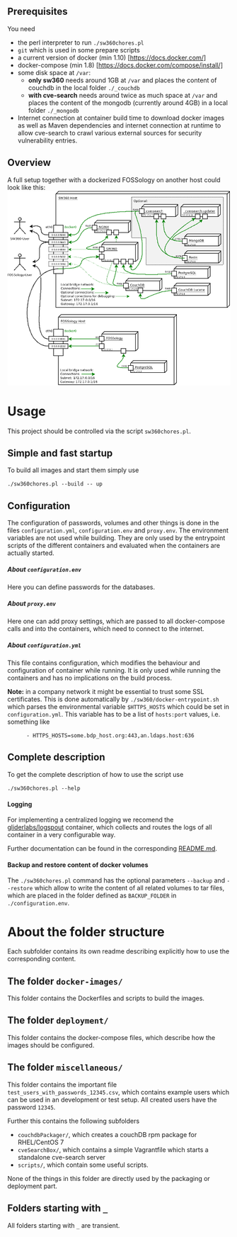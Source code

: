 ## Prerequisites
You need
- the perl interpreter to run `./sw360chores.pl`
- `git` which is used in some prepare scripts 
- a current version of docker (min 1.10) [https://docs.docker.com/]
- docker-compose (min 1.8) [https://docs.docker.com/compose/install/]
- some disk space at `/var`:
  - **only sw360** needs around 1GB at `/var` and places the content of couchdb in
  the local folder `./_couchdb`
  - **with cve-search** needs around twice as much space at `/var` and places the
  content of the mongodb (currently around 4GB) in a local folder `./_mongodb`
- Internet connection at container build time to download docker images as well
  as Maven dependencies and internet connection at runtime to allow cve-search to
  crawl various external sources for security vulnerability entries.

## Overview
A full setup together with a dockerized FOSSology on another host could look
like this:
![Overview of the topology](./.documentation/sw360container-setup.png)

# Usage

This project should be controlled via the script `sw360chores.pl`.
## Simple and fast startup
To build all images and start them simply use
```
./sw360chores.pl --build -- up
```

## Configuration

The configuration of passwords, volumes and other things is done in the files
`configuration.yml`, `configuration.env` and `proxy.env`. The environment
variables are not used while building. They are only used by the entrypoint
scripts of the different containers and evaluated when the containers are
actually started.

##### About `configuration.env`
Here you can define passwords for the databases.

##### About `proxy.env`
Here one can add proxy settings, which are passed to all docker-compose calls
and into the containers, which need to connect to the internet.

##### About `configuration.yml`
This file contains configuration, which modifies the behaviour and configuration
of container while running. It is only used while running the containers and
has no implications on the build process.

**Note:** in a company network it might be essential to trust some SSL
certificates. This is done automatically by `./sw360/docker-entrypoint.sh` which
parses the environmental variable `$HTTPS_HOSTS` which could be set in
`configuration.yml`.
This variable has to be a list of `hosts:port` values, i.e. something like
```
      - HTTPS_HOSTS=some.bdp_host.org:443,an.ldaps.host:636
```


## Complete description
To get the complete description of how to use the script use
```
./sw360chores.pl --help
```

#### Logging
For implementing a centralized logging we recomend the
[gliderlabs/logspout](https://github.com/gliderlabs/logspout) container, which
collects and routes the logs of all container in a very configurable way.

Further documentation can be found in the corresponding
[README.md](https://github.com/gliderlabs/logspout/blob/master/README.md).

#### Backup and restore content of docker volumes
The `./sw360chores.pl` command has the optional parameters `--backup` and
`--restore` which allow to write the content of all related volumes to tar
files, which are placed in the folder defined as `BACKUP_FOLDER` in
`./configuration.env`.

# About the folder structure
Each subfolder contains its own readme describing explicitly how to use the
corresponding content.

## The folder `docker-images/`
This folder contains the Dockerfiles and scripts to build the images.

## The folder `deployment/`
This folder contains the docker-compose files, which describe how the images
should be configured.

## The folder `miscellaneous/`
This folder contains the important file `test_users_with_passwords_12345.csv`,
which contains example users which can be used in an development or test
setup. All created users have the password `12345`.

Further this contains the following subfolders

- `couchdbPackager/`, which creates a couchDB rpm package for RHEL/CentOS 7
- `cveSearchBox/`, which contains a simple Vagrantfile which starts a standalone
  cve-search server
- `scripts/`, which contain some useful scripts.

None of the things in this folder are directly used by the packaging or
deployment part.

## Folders starting with `_`
All folders starting with `_` are transient.
